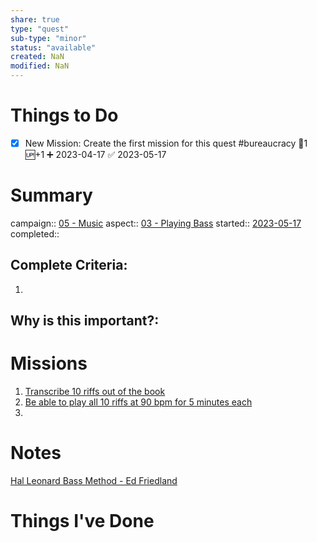 ```yaml
---
share: true
type: "quest"
sub-type: "minor"
status: "available"
created: NaN 
modified: NaN
---
```

 
 
# Things to Do
- [x] New Mission: Create the first mission for this quest #bureaucracy 🥄1 🆙+1 ➕ 2023-04-17 ✅ 2023-05-17
# Summary
campaign:: [05 - Music](05%20-%20Music.md)
aspect:: [03 - Playing Bass](03%20-%20Playing%20Bass.md)
started:: [2023-05-17](../../00%20-%20Life%20Management%20System/09%20-%20Daily%20Notes/2023-05-17.md) 
completed::
## Complete Criteria:
1. 

## Why is this important?:

# Missions
1. [Transcribe 10 riffs out of the book](./Transcribe%2010%20riffs%20out%20of%20the%20book.md)
2. [Be able to play all 10 riffs at 90 bpm for 5 minutes each](Be%20able%20to%20play%20all%2010%20riffs%20at%2090%20bpm%20for%205%20minutes%20each.md)
3. 

# Notes
[Hal Leonard Bass Method - Ed Friedland](../../04%20-%20Recreation%20%F0%9F%8E%8A/05%20-%20Reading%20%F0%9F%93%96/Hal%20Leonard%20Bass%20Method%20-%20Ed%20Friedland.md)
# Things I've Done